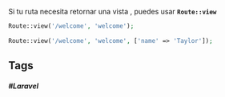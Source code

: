 Si tu ruta necesita retornar una vista , puedes usar **`Route::view`**

```php
Route::view('/welcome', 'welcome');
 
Route::view('/welcome', 'welcome', ['name' => 'Taylor']);
```

## Tags

##### #Laravel
